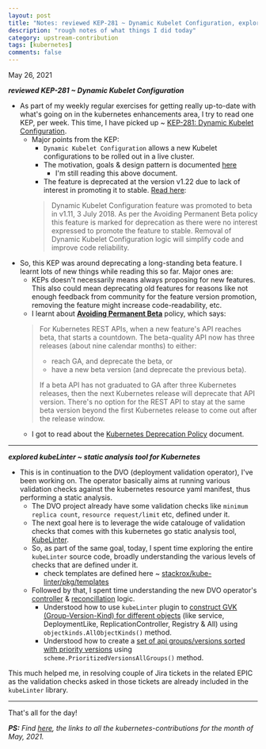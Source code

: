 ```yaml
---
layout: post
title: "Notes: reviewed KEP-281 ~ Dynamic Kubelet Configuration, explored kubeLinter ~ static analysis tool for Kubernetes #18"
description: "rough notes of what things I did today"
category: upstream-contribution
tags: [kubernetes]
comments: false
---
```


May 26, 2021

***reviewed KEP-281 ~ Dynamic Kubelet Configuration***

- As part of my weekly regular exercises for getting really up-to-date with what's going on in the kubernetes enhancements area, I try to read one KEP, per week. This time, I have picked up ~ [KEP-281: Dynamic Kubelet Configuration](https://github.com/SergeyKanzhelev/enhancements/tree/e324e84516eff5119750a717851e934f6a197fdf/keps/sig-node/281-dynamic-kubelet-configuration).
  - Major points from the KEP:
    - `Dynamic Kubelet Configuration` allows a new Kubelet configurations to be rolled out in a live cluster.
    - The motivation, goals & design pattern is documented [here](https://github.com/kubernetes/community/blob/master/contributors/design-proposals/node/dynamic-kubelet-configuration.md)
        - I'm still reading this above document.
    -  The feature is deprecated at the version v1.22 due to lack of interest in promoting it to stable. [Read here](https://github.com/SergeyKanzhelev/enhancements/tree/e324e84516eff5119750a717851e934f6a197fdf/keps/sig-node/281-dynamic-kubelet-configuration#deprecation):
    > Dynamic Kubelet Configuration feature was promoted to beta in v1.11, 3 July 2018. As per the Avoiding Permanent Beta policy this feature is marked for deprecation as there were no interest expressed to promote the feature to stable. Removal of Dynamic Kubelet Configuration logic will simplify code and improve code reliability.
- So, this KEP was around deprecating a long-standing beta feature. I learnt lots of new things while reading this so far. Major ones are:
    - KEPs doesn't necessarily means always proposing for new features. This also could mean deprecating old features for reasons like not enough feedback from community for the feature version promotion, removing the feature might increase code-readability, etc.
    - I learnt about **[Avoiding Permanent Beta](https://kubernetes.io/blog/2020/08/21/moving-forward-from-beta/#avoiding-permanent-beta)** policy, which says:
    >  For Kubernetes REST APIs, when a new feature's API reaches beta, that starts a countdown. The beta-quality API now has three releases (about nine calendar months) to either:
    >  
    >   - reach GA, and deprecate the beta, or
    >   - have a new beta version (and deprecate the previous beta).
    > 
    >  If a beta API has not graduated to GA after three Kubernetes releases, then the next Kubernetes release will deprecate that API version. There's no option for the REST API to stay at the same beta version beyond the first Kubernetes release to come out after the release window. 
    -  I got to read about the [Kubernetes Deprecation Policy](https://kubernetes.io/docs/reference/using-api/deprecation-policy/#:~:text=rule%20%235b%3A) document.


---

***explored kubeLinter ~ static analysis tool for Kubernetes***

- This is in continuation to the DVO (deployment validation operator), I've been working on. The operator basically aims at running various validation checks against the kubernetes resource yaml manifest, thus performing a static analysis.
    - The DVO project already have some validation checks like `minimum replica count`, `resource request/limit` etc, defined under it.
    - The next goal here is to leverage the wide catalouge of validation checks that comes with this kubernetes go static analysis tool, [KubeLinter](https://github.com/stackrox/kube-linter).
    - So, as part of the same goal, today, I spent time exploring the entire `kubeLinter` source code, broadly understanding the various levels of checks that are defined under it.
        - check templates are defined here ~ [stackrox/kube-linter/pkg/templates](https://github.com/stackrox/kube-linter/tree/main/pkg/templates) 
    - Followed by that, I spent time understanding the new DVO operator's [controller](https://github.com/rrati/dv-operator/blob/kube-linter/pkg/controller/controller.go) & [reconcillation](https://github.com/rrati/dv-operator/blob/kube-linter/pkg/controller/generic_reconciler.go#L91) logic.
        -  Understood how to use `kubeLinter` plugin to [construct GVK (Group-Version-Kind) for different objects](https://github.com/rrati/dv-operator/blob/kube-linter/pkg/controller/controller.go#L28-L38) (like service, DeploymentLike, ReplicationController, Registry & All) using `objectkinds.AllObjectKinds()` method.
        -  Understood how to create a [set of api groups/versions sorted with priority versions](https://github.com/rrati/dv-operator/blob/kube-linter/pkg/controller/controller.go#L48-L59) using `scheme.PrioritizedVersionsAllGroups()` method.


This much helped me, in resolving couple of Jira tickets in the related EPIC as the validation checks asked in those tickets are already included in the `kubeLinter` library.

---


That's all for the day!

***PS:** Find [here](https://www.psaggu.com/kubernetes.html#may-2021), the links to all the kubernetes-contributions for the month of May, 2021.*
